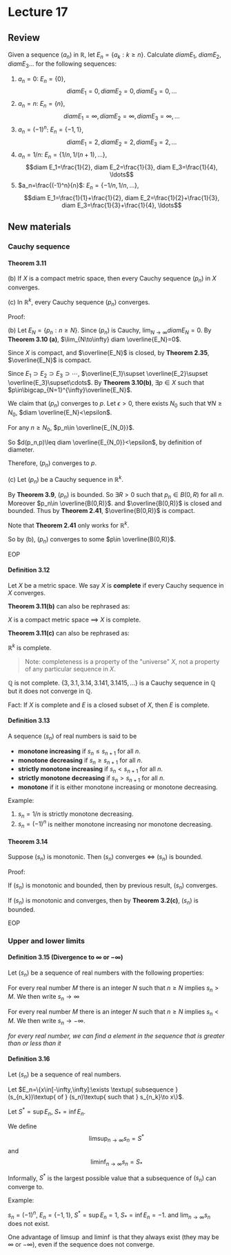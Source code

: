 # Lecture 17

## Review

Given a sequence $(a_n)$ in $\mathbb{R}$, let $E_n=\{a_k:k\geq n\}$. Calculate $diam E_1$, $diam E_2$, $diam E_3$... for the following sequences:

1. $a_n=0$: $E_n=\{0\}$, $$diam E_1=0, diam E_2=0, diam E_3=0, \ldots$$
2. $a_n=n$: $E_n=\{n\}$, $$diam E_1=\infty, diam E_2=\infty, diam E_3=\infty, \ldots$$
3. $a_n=(-1)^n$: $E_n=\{-1,1\}$, $$diam E_1=2, diam E_2=2, diam E_3=2, \ldots$$
4. $a_n=1/n$: $E_n=\{1/n,1/(n+1),\dots\}$, $$diam E_1=\frac{1}{2}, diam E_2=\frac{1}{3}, diam E_3=\frac{1}{4}, \ldots$$
5. $a_n=\frac{(-1)^n}{n}$: $E_n=\{-1/n,1/n,\dots\}$, $$diam E_1=\frac{1}{1}+\frac{1}{2}, diam E_2=\frac{1}{2}+\frac{1}{3}, diam E_3=\frac{1}{3}+\frac{1}{4}, \ldots$$

## New materials

### Cauchy sequence

#### Theorem 3.11

(b) If $X$ is a compact metric space, then every Cauchy sequence $(p_n)$ in $X$ converges.

(c) In $\mathbb{R}^k$, every Cauchy sequence $(p_n)$ converges.

Proof:

(b) Let $E_N=\{p_n:n\geq N\}$. Since $(p_n)$ is Cauchy, $\lim_{N\to\infty} diam E_N=0$. By **Theorem 3.10 (a)**, $\lim_{N\to\infty} diam \overline{E_N}=0$.

Since $X$ is compact, and $\overline{E_N}$ is closed, by **Theorem 2.35**, $\overline{E_N}$ is compact.

Since $E_1\supset E_2\supset E_3\supset\cdots$, $\overline{E_1}\supset \overline{E_2}\supset \overline{E_3}\supset\cdots$. By **Theorem 3.10(b)**, $\exists p\in X$ such that $p\in\bigcap_{N=1}^{\infty}\overline{E_N}$.

We claim that $(p_n)$ converges to $p$. Let  $\epsilon>0$, there exists $N_0$ such that $\forall N\geq N_0$, $diam \overline{E_N}<\epsilon$.

For any $n\geq N_0$, $p_n\in \overline{E_{N_0}}$.

So $d(p_n,p)\leq diam \overline{E_{N_0}}<\epsilon$, by definition of diameter.

Therefore, $(p_n)$ converges to $p$.

(c) Let $(p_n)$ be a Cauchy sequence in $\mathbb{R}^k$.

By **Theorem 3.9**, $(p_n)$ is bounded. So $\exists R>0$ such that $p_n\in B(0,R)$ for all $n$. Moreover $p_n\in \overline{B(0,R)}$. and $\overline{B(0,R)}$ is closed and bounded. Thus by **Theorem 2.41**, $\overline{B(0,R)}$ is compact.

Note that **Theorem 2.41** only works for $\mathbb{R}^k$.

So by (b), $(p_n)$ converges to some $p\in \overline{B(0,R)}$.

EOP

#### Definition 3.12

Let $X$ be a metric space. We say $X$ is **complete** if every Cauchy sequence in $X$ converges.

**Theorem 3.11(b)** can also be rephrased as:

$X$ is a compact metric space $\implies$ $X$ is complete.

**Theorem 3.11(c)** can also be rephrased as:

$\mathbb{R}^k$ is complete.

> Note: completeness is a property of the "universe" $X$, not a property of any particular sequence in $X$.

$\mathbb{Q}$ is not complete. $\{3,3.1,3.14,3.141,3.1415,\dots\}$ is a Cauchy sequence in $\mathbb{Q}$ but it does not converge in $\mathbb{Q}$.

Fact: If $X$ is complete and $E$ is a closed subset of $X$, then $E$ is complete.

#### Definition 3.13

A sequence $(s_n)$ of real numbers is said to be

- **monotone increasing** if $s_n\leq s_{n+1}$ for all $n$.
- **monotone decreasing** if $s_n\geq s_{n+1}$ for all $n$.
- **strictly monotone increasing** if $s_n<s_{n+1}$ for all $n$.
- **strictly monotone decreasing** if $s_n>s_{n+1}$ for all $n$.
- **monotone** if it is either monotone increasing or monotone decreasing.

Example:

1. $s_n=1/n$ is strictly monotone decreasing.
2. $s_n=(-1)^n$ is neither monotone increasing nor monotone decreasing.

#### Theorem 3.14

Suppose $(s_n)$ is monotonic. Then $(s_n)$ converges $\iff$ $(s_n)$ is bounded.

Proof:

If $(s_n)$ is monotonic and bounded, then by previous result, $(s_n)$ converges.

If $(s_n)$ is monotonic and converges, then by **Theorem 3.2(c)**, $(s_n)$ is bounded.

EOP

### Upper and lower limits

#### Definition 3.15 (Divergence to $\infty$ or $-\infty$)

Let $(s_n)$ be a sequence of real numbers with the following properties:

For every real number $M$ there is an integer $N$ such that $n\geq N$ implies $s_n>M$. We then write $s_n\to\infty$

For every real number $M$ there is an integer $N$ such that $n\geq N$ implies $s_n<M$. We then write $s_n\to-\infty$.

_for every real number, we can find a element in the sequence that is greater than or less than it_

#### Definition 3.16

Let $(s_n)$ be a sequence of real numbers.

Let $E_n=\{x\in[-\infty,\infty]:\exists \textup{ subsequence } (s_{n_k})\textup{ of } (s_n)\textup{ such that } s_{n_k}\to x\}$.

Let $S^*=\sup E_n$, $S_*=\inf E_n$.

We define $$\limsup_{n\to\infty} s_n=S^*$$ and $$\liminf_{n\to\infty} s_n=S_*$$

Informally, $S^*$ is the largest possible value that a subsequence of $(s_n)$ can converge to.

Example:

$s_n=(-1)^n$, $E_n=\{-1,1\}$, $S^*=\sup E_n=1$, $S_*=\inf E_n=-1$. and $\lim_{n\to\infty} s_n$ does not exist.

One advantage of $\limsup$ and $\liminf$ is that they always exist (they may be $\infty$ or $-\infty$), even if the sequence does not converge.

